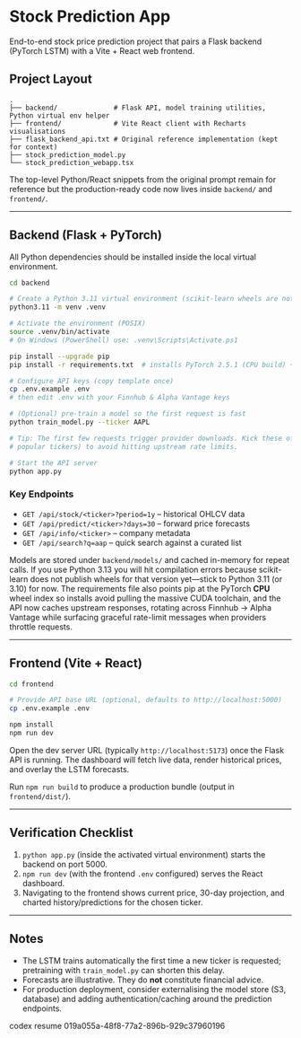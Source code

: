 # Stock Prediction App

End-to-end stock price prediction project that pairs a Flask backend (PyTorch LSTM) with a Vite + React web frontend.

## Project Layout

```
.
├── backend/              # Flask API, model training utilities, Python virtual env helper
├── frontend/             # Vite React client with Recharts visualisations
├── flask_backend_api.txt # Original reference implementation (kept for context)
├── stock_prediction_model.py
└── stock_prediction_webapp.tsx
```

The top-level Python/React snippets from the original prompt remain for reference but the production-ready code now lives inside `backend/` and `frontend/`.

---

## Backend (Flask + PyTorch)

All Python dependencies should be installed inside the local virtual environment.

```bash
cd backend

# Create a Python 3.11 virtual environment (scikit-learn wheels are not yet available for Python 3.13)
python3.11 -m venv .venv

# Activate the environment (POSIX)
source .venv/bin/activate
# On Windows (PowerShell) use: .venv\Scripts\Activate.ps1

pip install --upgrade pip
pip install -r requirements.txt  # installs PyTorch 2.5.1 (CPU build) + dependencies

# Configure API keys (copy template once)
cp .env.example .env
# then edit .env with your Finnhub & Alpha Vantage keys

# (Optional) pre-train a model so the first request is fast
python train_model.py --ticker AAPL

# Tip: The first few requests trigger provider downloads. Kick these off one at a time (or pre-train
# popular tickers) to avoid hitting upstream rate limits.

# Start the API server
python app.py
```

### Key Endpoints

- `GET /api/stock/<ticker>?period=1y` – historical OHLCV data
- `GET /api/predict/<ticker>?days=30` – forward price forecasts
- `GET /api/info/<ticker>` – company metadata
- `GET /api/search?q=aap` – quick search against a curated list

Models are stored under `backend/models/` and cached in-memory for repeat calls. If you use Python 3.13 you will hit compilation errors because scikit-learn does not publish wheels for that version yet—stick to Python 3.11 (or 3.10) for now. The requirements file also points pip at the PyTorch **CPU** wheel index so installs avoid pulling the massive CUDA toolchain, and the API now caches upstream responses, rotating across Finnhub → Alpha Vantage while surfacing graceful rate-limit messages when providers throttle requests.

---

## Frontend (Vite + React)

```bash
cd frontend

# Provide API base URL (optional, defaults to http://localhost:5000)
cp .env.example .env

npm install
npm run dev
```

Open the dev server URL (typically `http://localhost:5173`) once the Flask API is running. The dashboard will fetch live data, render historical prices, and overlay the LSTM forecasts.

Run `npm run build` to produce a production bundle (output in `frontend/dist/`).

---

## Verification Checklist

1. `python app.py` (inside the activated virtual environment) starts the backend on port 5000.
2. `npm run dev` (with the frontend `.env` configured) serves the React dashboard.
3. Navigating to the frontend shows current price, 30-day projection, and charted history/predictions for the chosen ticker.

---

## Notes

- The LSTM trains automatically the first time a new ticker is requested; pretraining with `train_model.py` can shorten this delay.
- Forecasts are illustrative. They do **not** constitute financial advice.
- For production deployment, consider externalising the model store (S3, database) and adding authentication/caching around the prediction endpoints.

codex resume 019a055a-48f8-77a2-896b-929c37960196

